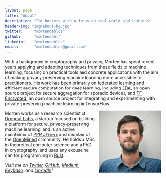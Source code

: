 ```yaml
---
layout: page
title: "About"
description: "For hackers with a focus on real-world applications"
header-img: "img/about-bg.jpg"
twitter:     "mortendahlcs"
github:      "mortendahl"
linkedin:    "mortendahlcs"
email:       "mortendahlcs@gmail.com"
---
```


With a background in cryptography and privacy, Morten has spent recent years applying and adapting techniques from these fields to machine learning, focusing on practical tools and concrete applications with the aim of making privacy-preserving machine learning more accessible to practitioners. His work has been primarily on federated learning and efficient secure computation for deep learning, including [SDA](https://github.com/snipsco/sda), an open source project for secure aggregation for sporadic devices, and [TF Encrypted](https://github.com/mortendahl/tf-encrypted), an open source project for integrating and experimenting with private-preserving machine learning in TensorFlow.

<!-- <img src="/assets/morten.jpg" style="display: block; margin-left: auto; margin-right: auto; margin-bottom: 40px; width: 250px;"/> -->
<img src="/assets/morten.jpg" style="float: right; margin-left: 10px; width: 200px;"/>

Morten works as a research scientist at [Dropout Labs](https://dropoutlabs.com/), a startup focused on building a platform for secure, privacy-preserving machine learning, and is an active maintainer of [PPML News](https://twitter.com/ppml_news) and member of the [OpenMined](https://openmined.org) community. He holds a MSc in theoretical computer science and a PhD in cryptography, and uses any excuse he can for programming in [Rust](https://www.rust-lang.org/).


<i>
Visit me on
<a href="https://www.twitter.com/mortendahlcs">Twitter</a>,
<a href="https://github.com/mortendahl">GitHub</a>,
<a href="https://medium.com/@mortendahl">Medium</a>,
<a href="https://keybase.io/mortendahl">Keybase</a>,
and <a href="https://www.linkedin.com/in/mortendahlcs">LinkedIn</a>!
</i>
